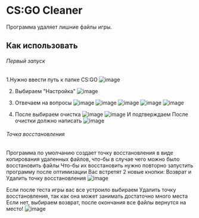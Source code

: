 # CS:GO Cleaner
Программа удаляет лишние файлы игры.
## Как использовать
###### Первый запуск
1.Нужно ввести путь к папке CS:GO
![image](https://user-images.githubusercontent.com/49199507/157893661-a6b7e4a2-9694-4985-93b6-c84cafdc22d9.png)


2. Выбираем "Настройка"
![image](https://user-images.githubusercontent.com/49199507/157893953-756717c8-f0ff-47a4-bd4a-207ef89152cd.png)


3. Отвечаем на вопросы
![image](https://user-images.githubusercontent.com/49199507/157894208-1eef485c-a445-48e3-9eee-bde1a6fcab53.png)
![image](https://user-images.githubusercontent.com/49199507/157894253-d64306c2-ee52-4090-9365-8bdad93bad4d.png)
![image](https://user-images.githubusercontent.com/49199507/157894286-089b1658-68ab-451f-833a-bf6918cd4d06.png)
![image](https://user-images.githubusercontent.com/49199507/157894328-4b714e6e-6648-47ea-b118-888dddcd21f0.png)
![image](https://user-images.githubusercontent.com/49199507/157894362-56c7f50f-68f6-4522-a69a-49478c3729a9.png)

4. После выбираем очистка
![image](https://user-images.githubusercontent.com/49199507/157894457-afbbe017-ef1e-40d7-8b8a-f0798e5ec124.png)
![image](https://user-images.githubusercontent.com/49199507/157894572-39cf5725-5100-449c-b911-1e9128bb9f1b.png)
И подтверждаем
После очистки должно написать
![image](https://user-images.githubusercontent.com/49199507/157894792-42111505-cdd0-4af4-b691-16066a631ed7.png)

###### Точка восстановления
Программа по умолчанию создает точку восстановления в виде копирования удаленных файлов, что-бы в случае чего можно было восстановить файлы
Что-бы их восстановить нужно повторно запустить программу после оптимизации
Вас встретят 2 новые кнопки: Возврат и Удалить точку восстановления
![image](https://user-images.githubusercontent.com/49199507/157895117-e841fffa-f0fd-4ca2-a482-0ff28a27b044.png)

Если после теста игры вас все устроило выбираем Удалить точку восстановления, так как она может занимать достаточно много места
Если нет, выбираем возврат, после окончания все файлы вернутся на место!
![image](https://user-images.githubusercontent.com/49199507/157895361-664ec2d2-4c0b-4826-93b7-884c4046f13d.png)



